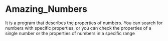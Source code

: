 # Amazing_Numbers

It is a program that describes the properties of numbers. You can search for numbers with specific properties, or you can check the properties of a single number
or the properties of numbers in a specific range
